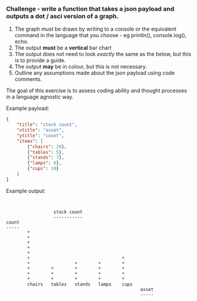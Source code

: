 ### Challenge - write a function that takes a json payload and outputs a dot / asci version of a graph.

1. The graph must be drawn by writing to a console or the equivalent command in the language that you choose - eg println(), console.log(), echo.
1. The output **must** be a **vertical** bar chart 
1. The output does not need to look *exactly* the same as the below, but this is to provide a guide.
1. The output **may** be in colour, but this is not necessary. 
1. Outline any assumptions made about the json payload using code comments.

The goal of this exercise is to assess coding ability and thought processes in a language agnostic way.

Example payload:
```json
{
    "title": "stock count",
    "xtitle": "asset",
    "ytitle": "count",
    "items": [
        {"chairs": 20},
        {"tables": 5},
        {"stands": 7},
        {"lamps": 8},
        {"cups": 10}
    ]
}
```

Example output:
```shell


                  stock count
                  -----------
count
-----
        *
        *
        *
        *
        *
        *                                   *  
        *                 *        *        *  
        *        *        *        *        *  
        *        *        *        *        *  
        *        *        *        *        *  
        chairs   tables   stands   lamps    cups
                                                   asset
                                                   -----

``` 

